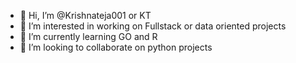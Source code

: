 - 👋 Hi, I’m @Krishnateja001 or KT
- 👀 I’m interested in working on Fullstack or data oriented projects
- 🌱 I’m currently learning GO and R
- 💞️ I’m looking to collaborate on python projects


<!---
Krishnateja001/Krishnateja001 is a ✨ special ✨ repository because its `README.md` (this file) appears on your GitHub profile.
You can click the Preview link to take a look at your changes.
--->
